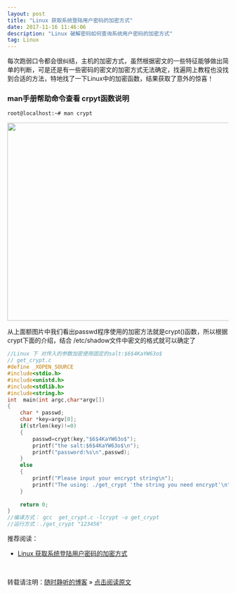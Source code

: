 ```yaml
---
layout: post
title: "Linux 获取系统登陆用户密码的加密方式"
date: 2017-11-16 11:46:06 
description: "Linux 破解密码如何查询系统用户密码的加密方式"
tag: Linux
---
```


每次跑弱口令都会很纠结，主机的加密方式，虽然根据密文的一些特征能够做出简单的判断，可是还是有一些密码的密文的加密方式无法确定，找遍网上教程也没找到合适的方法，特地找了一下Linux中的加密函数，结果获取了意外的惊喜！

### man手册帮助命令查看 crpyt函数说明

`root@localhost:~# man crypt`

<img src="/images/posts/Linux/Linux_get_sys_crypt.gif" height="450" width="800">

从上面额图片中我们看出passwd程序使用的加密方法就是crypt()函数，所以根据crypt下面的介绍，结合 /etc/shadow文件中密文的格式就可以确定了

```C++
//Linux 下 对传入的参数加密使用固定的salt:$6$4KaYW63o$
// get_crypt.c
#define _XOPEN_SOURCE
#include<stdio.h>
#include<unistd.h>
#include<stdlib.h>
#include<string.h>
int  main(int argc,char*argv[])
{
	char * passwd;
	char *key=argv[0];
	if(strlen(key)!=0)
	{
		passwd=crypt(key,"$6$4KaYW63o$");
		printf("the salt:$6$4KaYW63o$\n");
	  	printf("password:%s\n",passwd);
	}
	else
	{
		printf("Please input your encrypt string\n");
		printf("The using: ./get_crypt 'the string you need encrypt'\n");
	}
	
	return 0;
}
//编译方式： gcc  get_crypt.c -lcrypt -o get_crypt
//运行方式：./get_crypt "123456"
```







推荐阅读：

- [Linux 获取系统登陆用户密码的加密方式](http://ssjt21.github.io/2017/11/Linux_Get_SYS_CryptMode/)


<br>

转载请注明：[随时静听的博客](http://ssjt21.github.io) » [点击阅读原文](http://ssjt21.github.io/2017/11/Linux_DirStruct/)











